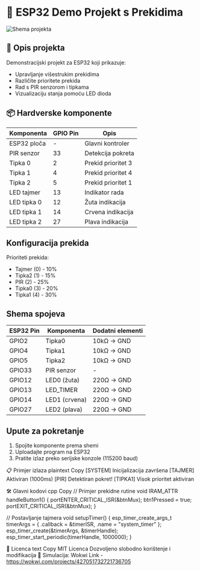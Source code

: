 # 🚀 ESP32 Demo Projekt s Prekidima

![Shema projekta](https://wokwi.com/projects/427051732721736705/thumbnail.png)

## 📝 Opis projekta
Demonstracijski projekt za ESP32 koji prikazuje:
- Upravljanje višestrukim prekidima
- Različite prioritete prekida
- Rad s PIR senzorom i tipkama
- Vizualizaciju stanja pomoću LED dioda

## 📦 Hardverske komponente
| Komponenta       | GPIO Pin | Opis                |
|------------------|----------|---------------------|
| ESP32 ploča      | -        | Glavni kontroler    |
| PIR senzor       | 33       | Detekcija pokreta   |
| Tipka 0          | 2        | Prekid prioritet 3  |
| Tipka 1          | 4        | Prekid prioritet 4  |
| Tipka 2          | 5        | Prekid prioritet 1  |
| LED tajmer       | 13       | Indikator rada      |
| LED tipka 0      | 12       | Žuta indikacija     |
| LED tipka 1      | 14       | Crvena indikacija   |
| LED tipka 2      | 27       | Plava indikacija    |

## Konfiguracija prekida
Prioriteti prekida:
- Tajmer (0) - 10%
- Tipka2 (1) - 15% 
- PIR (2) - 25%
- Tipka0 (3) - 20%
- Tipka1 (4) - 30%

## Shema spojeva
| ESP32 Pin | Komponenta  | Dodatni elementi |
|-----------|-------------|------------------|
| GPIO2     | Tipka0      | 10kΩ → GND       |
| GPIO4     | Tipka1      | 10kΩ → GND       |
| GPIO5     | Tipka2      | 10kΩ → GND       |
| GPIO33    | PIR senzor  | -                |
| GPIO12    | LED0 (žuta) | 220Ω → GND       |
| GPIO13    | LED_TIMER   | 220Ω → GND       |
| GPIO14    | LED1 (crvena)| 220Ω → GND       |
| GPIO27    | LED2 (plava)| 220Ω → GND       |

## Upute za pokretanje
1. Spojite komponente prema shemi
2. Uploadajte program na ESP32
3. Pratite izlaz preko serijske konzole (115200 baud)

📋 Primjer izlaza
plaintext
Copy
[SYSTEM] Inicijalizacija završena
[TAJMER] Aktiviran (1000ms)
[PIR] Detektiran pokret!
[TIPKA1] Visok prioritet aktiviran

🛠️ Glavni kodovi
cpp
Copy
// Primjer prekidne rutine
void IRAM_ATTR handleButton1() {
  portENTER_CRITICAL_ISR(&btnMux);
  btn1Pressed = true;
  portEXIT_CRITICAL_ISR(&btnMux);
}

// Postavljanje tajmera
void setupTimer() {
  esp_timer_create_args_t timerArgs = {
    .callback = &timerISR,
    .name = "system_timer"
  };
  esp_timer_create(&timerArgs, &timerHandle);
  esp_timer_start_periodic(timerHandle, 1000000);
}

📜 Licenca
text
Copy
MIT Licenca
Dozvoljeno slobodno korištenje i modifikacija
🚀 Simulacija: Wokwi Link - https://wokwi.com/projects/427051732721736705
